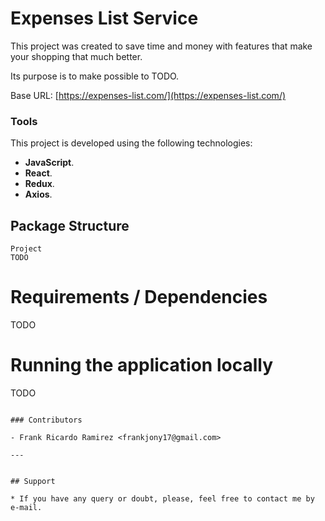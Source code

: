 # Expenses List Service
This project was created to save time and money with features that make your shopping that much better.

Its purpose is to make possible to TODO.

Base URL: [https://expenses-list.com/](https://expenses-list.com/)

### Tools

This project is developed using the following technologies:
- **JavaScript**.
- **React**.
- **Redux**.
- **Axios**.

## Package Structure

```
Project
TODO
```

# Requirements / Dependencies
TODO

# Running the application locally
TODO

```

### Contributors

- Frank Ricardo Ramirez <frankjony17@gmail.com>

---


## Support

* If you have any query or doubt, please, feel free to contact me by e-mail.
